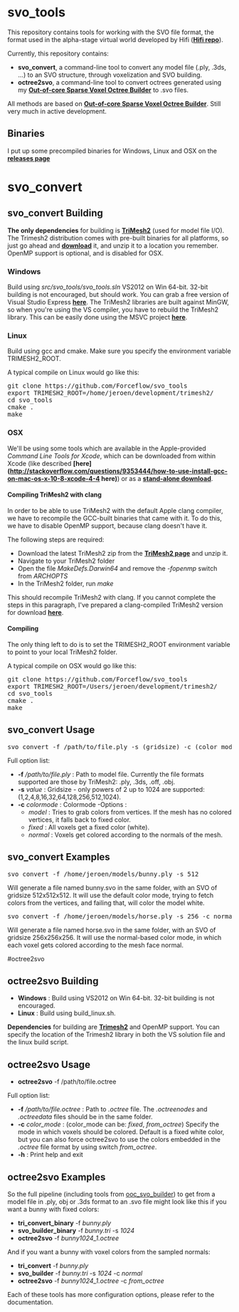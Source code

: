 # svo_tools
This repository contains tools for working with the SVO file format, the format used in the alpha-stage virtual world developed by Hifi (**[Hifi repo](https://github.com/worklist/hifi "Hifi repo")**).

Currently, this repository contains: 
 * **svo_convert**, a command-line tool to convert any model file (.ply, .3ds, ...) to an SVO structure, through voxelization and SVO building.
 * **octree2svo**, a command-line tool to convert octrees generated using my **[Out-of-core Sparse Voxel Octree Builder](https://github.com/Forceflow/ooc_svo_builder "ooc_svo_builder github repo")** to .svo files.

All methods are based on **[Out-of-core Sparse Voxel Octree Builder](https://github.com/Forceflow/ooc_svo_builder "ooc_svo_builder github repo")**.
Still very much in active development.

## Binaries
I put up some precompiled binaries for Windows, Linux and OSX on the **[releases page](https://github.com/Forceflow/svo_tools/releases)**

# svo_convert

## svo_convert Building
**The only dependencies** for building is **[TriMesh2](http://gfx.cs.princeton.edu/proj/trimesh2/)** (used for model file I/O). The Trimesh2 distribution comes with pre-built binaries for all platforms, so just go ahead and **[download](http://gfx.cs.princeton.edu/proj/trimesh2/)** it, and unzip it to a location you remember.
OpenMP support is optional, and is disabled for OSX.

### Windows
Build using *src/svo_tools/svo_tools.sln* VS2012 on Win 64-bit. 32-bit building is not encouraged, but should work. You can grab a free version of Visual Studio Express **[here](http://www.microsoft.com/visualstudio/eng/downloads)**. The TriMesh2 libraries are built against MinGW, so when you're using the VS compiler, you have to rebuild the TriMesh2 library. This can be easily done using the MSVC project **[here](http://gfx.cs.princeton.edu/proj/trimesh2/src/trimesh2-2.11-MSVC.zip)**.

### Linux
Build using gcc and cmake. Make sure you specify the environment variable TRIMESH2_ROOT.

A typical compile on Linux would go like this:
<pre>
git clone https://github.com/Forceflow/svo_tools
export TRIMESH2_ROOT=/home/jeroen/development/trimesh2/
cd svo_tools
cmake .
make
</pre>

### OSX
We'll be using some tools which are available in the Apple-provided *Command Line Tools for Xcode*, which can be downloaded from within Xcode (like described **[here](http://stackoverflow.com/questions/9353444/how-to-use-install-gcc-on-mac-os-x-10-8-xcode-4-4 here)**) or as a **[stand-alone download](https://developer.apple.com/downloads/)**.

#### Compiling TriMesh2 with clang
In order to be able to use TriMesh2 with the default Apple clang compiler, we have to recompile the GCC-built binaries that came with it.
To do this, we have to disable OpenMP support, because clang doesn't have it.

The following steps are required:
* Download the latest TriMesh2 zip from the **[TriMesh2 page](http://gfx.cs.princeton.edu/proj/trimesh2/)** and unzip it.
* Navigate to your TriMesh2 folder
* Open the file *MakeDefs.Darwin64* and remove the *-fopenmp* switch from *ARCHOPTS*
* In the TriMesh2 folder, run *make*

This should recompile TriMesh2 with clang. If you cannot complete the steps in this paragraph, I've prepared a clang-compiled TriMesh2 version for download **[here](http://www.forceflow.be/svo_models/trimesh2-2.12-clang_version.zip)**.

#### Compiling 
The only thing left to do is to set the TRIMESH2_ROOT environment variable to point to your local TriMesh2 folder.

A typical compile on OSX would go like this:
<pre>
git clone https://github.com/Forceflow/svo_tools
export TRIMESH2_ROOT=/Users/jeroen/development/trimesh2/
cd svo_tools
cmake .
make
</pre>

svo_convert Usage
-----------------
<pre>
svo_convert -f /path/to/file.ply -s (gridsize) -c (color mode)
</pre>

Full option list:
* **-f** */path/to/file.ply* : Path to model file. Currently the file formats supported are those by TriMesh2: .ply, .3ds, .off, .obj.
* **-s** *value* : Gridsize - only powers of 2 up to 1024 are supported: (1,2,4,8,16,32,64,128,256,512,1024).
* **-c** *colormode* : Colormode -Options :
    * *model* : Tries to grab colors from vertices. If the mesh has no colored vertices, it falls back to fixed color.
    * *fixed* : All voxels get a fixed color (white).
    * *normal* : Voxels get colored according to the normals of the mesh.

svo_convert Examples
--------------------

<pre>
svo_convert -f /home/jeroen/models/bunny.ply -s 512
</pre>
Will generate a file named bunny.svo in the same folder, with an SVO of gridsize 512x512x512. It will use the default color mode, trying to fetch colors from the vertices, and failing that, will color the model white.

<pre>
svo_convert -f /home/jeroen/models/horse.ply -s 256 -c normal
</pre>
Will generate a file named horse.svo in the same folder, with an SVO of gridsize 256x256x256. It will use the normal-based color mode, in which each voxel gets colored according to the mesh face normal.

#octree2svo

octree2svo Building
-------------------

* **Windows** : Build using VS2012 on Win 64-bit. 32-bit building is not encouraged.
* **Linux** : Build using build_linux.sh.

**Dependencies** for building are **[Trimesh2](http://gfx.cs.princeton.edu/proj/trimesh2/)** and OpenMP support. You can specify the location of the Trimesh2 library in both the VS solution file and the linux build script.

octree2svo Usage
----------------

* **octree2svo** -f /path/to/file.octree

Full option list:
* **-f** */path/to/file.octree* : Path to *.octree* file. The *.octreenodes* and *.octreedata* files should be in the same folder.
* **-c** *color_mode* : (color_mode can be: *fixed*, *from_octree*) Specify the mode in which voxels should be colored. Default is a fixed white color, but you can also force octree2svo to use the colors embedded in the *.octree* file format by using switch *from_octree*.
* **-h** : Print help and exit

octree2svo Examples
-------------------

So the full pipeline (including tools from [ooc_svo_builder](https://github.com/Forceflow/ooc_svo_builder)) to get from a model file in .ply, obj or .3ds format to an .svo file might look like this if you want a bunny with fixed colors:

* **tri_convert_binary** -f *bunny.ply*
* **svo_builder_binary** -f *bunny.tri* -s *1024*
* **octree2svo** -f *bunny1024_1.octree*

And if you want a bunny with voxel colors from the sampled normals:

* **tri_convert** -f *bunny.ply*
* **svo_builder** -f *bunny.tri* -s *1024* -c *normal*
* **octree2svo** -f *bunny1024_1.octree* -c *from_octree*

Each of these tools has more configuration options, please refer to the documentation.

